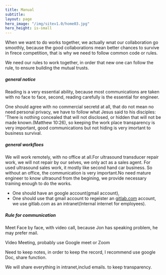 ```yaml
---
title: Manual
subtitle: 
layout: page
hero_image: "/img/sitev1.0/home03.jpg"
hero_height: is-small
---
```


When we want to do works together, we actually wnat our collaboration go smoothly, because the good collaborations mean better chances to survive in firece competition, that is why we need to follow common code or rules.

We need our rules to work together, in order that new one can follow the rule, to ensure building the mutual trusts.

##### general notice

Reading is a very essential ability, because most communications are taken with no face to face, second, reading carefully is the essential for engineer.

One should agree with no commercial secretd at all, that do not mean no need personal privacy, we have to follow what Jesus said to his disciples: 'There is nothing concealed that will not disclosed, or hidden that will not be made known.(Matthew 10:26), so keeping the work place transparency is very important, good communications but not hiding is very imortant to business survival.

##### general workfloes

We will work remotely, with no office at all.For ultrasound transducer repair work, we will not repair by our selves, we only act as a sales agent. For used ultrasound sales work, it mostly like second hand car business. So without an office, the communication is very important.No need mature engineer to know ultraound from the begining, we provide necessary training enough to do the works. 

- One should have an google account(gmail account), 
- One should use that gmail account to regeister an [gitlab.com](https://gitlab.com/users/sign_up) account, we use gitlab.com as an intranet(Internal internet for employees).

##### Rule for communication

Meet Face by face, with video call, because Jon has speaking problem, he may prefer mail.

Video Meeting, probably use Google meet or Zoom

Need to keep notes, in order to keep the record, I recommend use google Doc, share function.

We will share everything in intranet,includ emails. to keep transparency.
